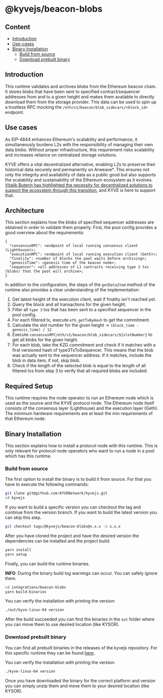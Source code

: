 # @kyvejs/beacon-blobs

## Content

- [Introduction](#introduction)
- [Use-cases](#use-cases)
- [Binary Installation](#binary-installation)
    - [Build from source](#build-from-source)
    - [Download prebuilt binary](#download-prebuilt-binary)

## Introduction

This runtime validates and archives blobs from the Ethereum beacon chain. It stores blobs that have been sent to specified contract/sequencer addresses
from and to a given height and makes them available to directly download them from the storage provider. This data can be used to spin up a trustless RPC
mocking the `/eth/v1/beacon/blob_sidecars/<block_id>` endpoint.

## Use cases

As EIP-4844 enhances Ethereum's scalability and performance, it simultaneously burdens L2s with the responsibility of managing their own data blobs. 
Without proper infrastructure, this requirement risks scalability and increases reliance on centralized storage solutions.

KYVE offers a vital decentralized alternative, enabling L2s to preserve their historical data securely and permanently on Arweave*. 
This ensures not only the integrity and availability of data as a public good but also supports the scalability and sustainability of the Ethereum 
ecosystem as it evolves. [Vitalik Buterin has highlighted the necessity for decentralized solutions to support the ecosystem through this transition](https://notes.ethereum.org/@vbuterin/proto_danksharding_faq#If-data-is-deleted-after-30-days-how-would-users-access-older-blobs), 
and KYVE is here to support that.

## Architecture

This section explains how the blobs of specified sequencer addresses are obtained in order to validate them properly. First, the pool 
config provides a good overview about the requirements:

```
{
  "consensusRPC": <endpoint of local running consensus client (Lighthouse)>;
  "executionRPC": <endpoint of local running execution client (Geth)>;
  "finality": <number of blocks the pool waits before archiving>;
  "genesisTime": <genesis time of the beacon node>;
  "sequencer": <all addresses of L1 contracts receiving type 3 txs (blobs) that the pool will archive>;
}
```

In addition to the configuration, the steps of the `getDataItem` method of the runtime also provides a clear understanding of the implementation:

1. Get latest height of the execution client, wait if finality isn't reached yet.
2. Query the block and all transactions for the given height.
3. Filter all `type 3` txs that has been sent to a specified sequencer in the pool config.
4. For each filtered tx, execute `eth_getTxByHash` to get the commitment.
5. Calculate the slot number for the given height -> `(block_time - genesis_time) / 12`
6. Execute `consensusRPC/eth/v1/beacon/blob_sidecars/${slotNumber}` to get all blobs for the given height.
7. For each blob, take the KZG commitment and check if it matches with a first versioned hash of type3TxToSequencer. This means that the blob was actually sent to the sequencer address. If it matches, include the blob in data item, if not, skip blob.
8. Check if the length of the selected blob is equal to the length of all filtered txs from step 3 to verify that all required blobs are included.

## Required Setup

This runtime requires the node operator to run an Ethereum node which is used as the source and the KYVE protocol node. The Ethereum node 
itself consists of the consensus layer (Lighthouse) and the execution layer (Geth). The minimum hardware requirements are at least the min requirements 
of that Ethereum node.

## Binary Installation

This section explains how to install a protocol node with this runtime. This is only relevant for protocol node
operators who want to run a node in a pool which has this runtime.

### Build from source

The first option to install the binary is to build it from source. For that you have to execute the following
commands:

```bash
git clone git@github.com:KYVENetwork/kyvejs.git
cd kyvejs
```

If you want to build a specific version you can checkout the tag and continue from the version branch.
If you want to build the latest version you can skip this step.

```bash
git checkout tags/@kyvejs/beacon-blobs@x.x.x -b x.x.x
```

After you have cloned the project and have the desired version the dependencies can be installed and the project build:

```bash
yarn install
yarn setup
```

Finally, you can build the runtime binaries.

**INFO**: During the binary build log warnings can occur. You can safely ignore them.

```bash
cd integrations/beacon-blobs
yarn build:binaries
```

You can verify the installation with printing the version:

```bash
./out/kyve-linux-64 version
```

After the build succeeded you can find the binaries in the `out` folder where you can move them to use
desired location (like KYSOR).

### Download prebuilt binary

You can find all prebuilt binaries in the releases of the kyvejs repository. For this specific runtime they
can be found [here](https://github.com/KYVENetwork/kyvejs/releases?q=beacon-blobs).

You can verify the installation with printing the version:

```bash
./kyve-linux-64 version
```

Once you have downloaded the binary for the correct platform and version you can simply unzip them and move them
to your desired location (like KYSOR).